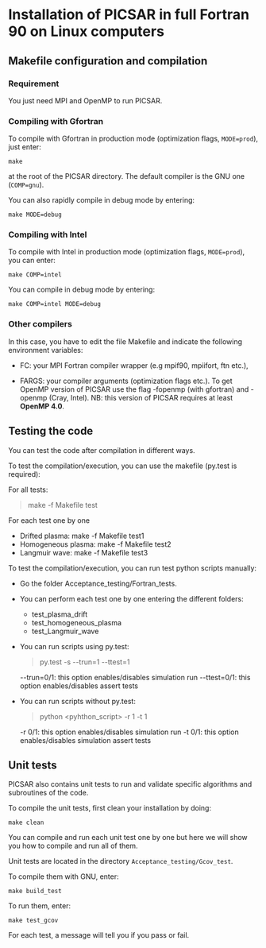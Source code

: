# **Installation of PICSAR in full Fortran 90 on Linux computers**

## Makefile configuration and compilation

### Requirement

You just need MPI and OpenMP to run PICSAR.

### Compiling with Gfortran

To compile with Gfortran in production mode (optimization flags, `MODE=prod`), just enter:
```
make
```
at the root of the PICSAR directory. The default compiler is the GNU one (`COMP=gnu`).

You can also rapidly compile in debug mode by entering:
```
make MODE=debug
```

### Compiling with Intel

To compile with Intel in production mode (optimization flags, `MODE=prod`), you can enter:
```
make COMP=intel
```

You can compile in debug mode by entering:
```
make COMP=intel MODE=debug
```

### Other compilers

In this case, you have to edit the file Makefile and indicate 
the following environment variables:

* FC: your MPI Fortran compiler wrapper (e.g mpif90, mpiifort, ftn etc.),

* FARGS: your compiler arguments (optimization flags etc.). 
To get OpenMP version of PICSAR use the flag -fopenmp (with gfortran) and -openmp (Cray, Intel). 
NB: this version of PICSAR requires at least **OpenMP 4.0**. 

## Testing the code

You can test the code after compilation in different ways.

To test the compilation/execution, you can use the makefile (py.test is required):

  For all tests:
  > make -f Makefile test

  For each test one by one
  - Drifted plasma:     make -f Makefile test1
  - Homogeneous plasma: make -f Makefile test2
  - Langmuir wave:      make -f Makefile test3    

To test the compilation/execution, you can run test python scripts manually:

* Go the folder Acceptance_testing/Fortran_tests.

* You can perform each test one by one entering the different folders:
  - test_plasma_drift
  - test_homogeneous_plasma
  - test_Langmuir_wave
    
* You can run scripts using py.test: 
  > py.test -s --trun=1 --ttest=1
  
  --trun=0/1: this option enables/disables simulation run
  --ttest=0/1: this option enables/disables assert tests
  
* You can run scripts without py.test:
  > python <pyhthon_script> -r 1 -t 1
  
  -r 0/1: this option enables/disables simulation run
  -t 0/1: this option enables/disables simulation assert tests
  
## Unit tests

PICSAR also contains unit tests to run and validate specific algorithms 
and subroutines of the code.

To compile the unit tests, first clean your installation by doing:
```
make clean
```

You can compile and run each unit test one by one but here we will show you 
how to compile and run all of them.

Unit tests are located in the directory `Acceptance_testing/Gcov_test`.

To compile them with GNU, enter:
```
make build_test
```

To run them, enter:
```
make test_gcov
```

For each test, a message will tell you if you pass or fail.

